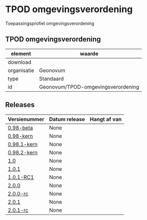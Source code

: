 # TPOD omgevingsverordening

Toepassingsprofiel omgevingsverordening

## TPOD omgevingsverordening

|element|waarde|
|-----|------|
| download  | [](<>)|
| organisatie  |Geonovum|
| type  |Standaard|
| id  |Geonovum/TPOD-omgevingsverordening|

## Releases

|Versienummer|Datum release|Hangt af van
|-------|-------|-----|
| [0.98-beta](<https://github.com/Geonovum/TPOD/blob/master/TPOD Omgevingsverordening/TPOD Omgevingsverordening v0.98-beta.pdf>)|None||
| [0.98-kern](<https://github.com/Geonovum/TPOD/blob/master/TPOD Omgevingsverordening/TPOD Omgevingsverordening v0.98-kern.pdf>)|None||
| [0.98.1-kern](<https://github.com/Geonovum/TPOD/blob/master/TPOD Omgevingsverordening/TPOD Omgevingsverordening v0.98.1-kern.pdf>)|None||
| [0.98.2-kern](<https://github.com/Geonovum/TPOD/blob/master/TPOD Omgevingsverordening/TPOD Omgevingsverordening v0.98.2-kern.pdf>)|None||
| [1.0](<https://github.com/Geonovum/TPOD/blob/master/TPOD Omgevingsverordening/TPOD Omgevingsverordening v1.0.pdf>)|None||
| [1.0.1](<https://github.com/Geonovum/TPOD/blob/master/TPOD Omgevingsverordening/TPOD Omgevingsverordening v1.0.1.pdf>)|None||
| [1.0.1-RC1](<https://github.com/Geonovum/TPOD/blob/master/TPOD Omgevingsverordening/TPOD Omgevingsverordening v1.0.1-RC1.pdf>)|None||
| [2.0.0](<https://github.com/Geonovum/TPOD/blob/master/TPOD Omgevingsverordening/TPOD_Omgevingsverordening_v2.0.0.pdf>)|None||
| [2.0.0-rc](<https://github.com/Geonovum/TPOD/blob/master/TPOD Omgevingsverordening/TPOD_Omgevingsverordening_v2.0.0-rc.pdf>)|None||
| [2.0.1](<https://github.com/Geonovum/TPOD/blob/master/TPOD Omgevingsverordening/TPOD_omgevingsverordening_v2.0.1.pdf>)|None||
| [2.0.1-rc](<https://github.com/Geonovum/TPOD/blob/master/TPOD Omgevingsverordening/TPOD_Omgevingsverordening_v2.0.1-rc.pdf>)|None||

